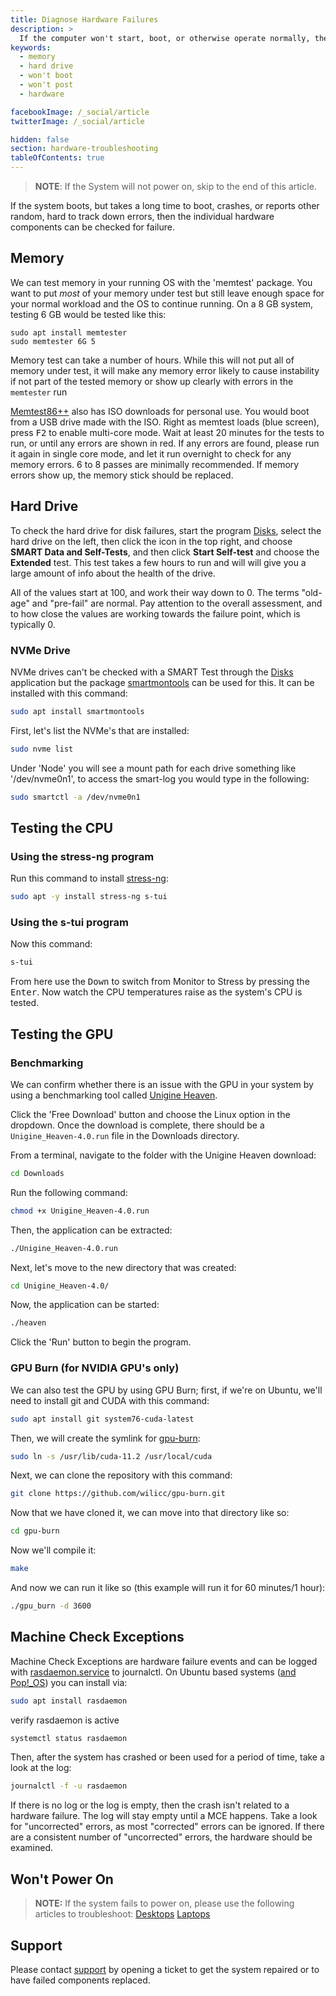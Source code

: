 ```yaml
---
title: Diagnose Hardware Failures
description: >
  If the computer won't start, boot, or otherwise operate normally, there may be a hardware issue.  Follow these steps to diagnose hardware failures.
keywords:
  - memory
  - hard drive
  - won't boot
  - won't post
  - hardware

facebookImage: /_social/article
twitterImage: /_social/article

hidden: false
section: hardware-troubleshooting
tableOfContents: true
---
```


> **NOTE**: If the System will not power on, skip to the end of this article.

If the system boots, but takes a long time to boot, crashes, or reports other random, hard to track down errors, then the individual hardware components can be checked for failure.

## Memory

We can test memory in your running OS with the 'memtest' package. You want to put *most* of your memory under test but still leave enough space for your normal workload and the OS to continue running. On a 8 GB system, testing 6 GB would be tested like this:

```
sudo apt install memtester
sudo memtester 6G 5
```

Memory test can take a number of hours. While this will not put all of memory under test, it will make any memory error likely to cause instability if not part of the tested memory or show up clearly with errors in the `memtester` run

[Memtest86++](https://www.memtest86.com/) also has ISO downloads for personal use. You would boot from a USB drive made with the ISO. Right as memtest loads (blue screen), press <kbd>F2</kbd> to enable multi-core mode.  Wait at least 20 minutes for the tests to run, or until any errors are shown in red.  If any errors are found, please run it again in single core mode, and let it run overnight to check for any memory errors.  6 to 8 passes are minimally recommended.  If memory errors show up, the memory stick should be replaced.

## Hard Drive

To check the hard drive for disk failures, start the program <u>Disks</u>, select the hard drive on the left, then click the icon in the top right, and choose **SMART Data and Self-Tests**, and then click **Start Self-test** and choose the **Extended** test.  This test takes a few hours to run and will will give you a large amount of info about the health of the drive.

All of the values start at 100, and work their way down to 0.  The terms "old-age" and "pre-fail" are normal.  Pay attention to the overall assessment, and to how close the values are working towards the failure point, which is typically 0.

### NVMe Drive

NVMe drives can't be checked with a SMART Test through the <u>Disks</u> application but the package <u>smartmontools</u> can be used for this. It can be installed with this command:

```bash
sudo apt install smartmontools
```

First, let's list the NVMe's that are installed:

```bash
sudo nvme list
```

Under 'Node' you will see a mount path for each drive something like '/dev/nvme0n1', to access the smart-log you would type in the following:

```bash
sudo smartctl -a /dev/nvme0n1
```

## Testing the CPU

### Using the stress-ng program

Run this command to install <u>stress-ng</u>:

```bash
sudo apt -y install stress-ng s-tui
```

### Using the s-tui program

Now this command:

```bash
s-tui
```

From here use the <kbd>Down</kbd> to switch from Monitor to Stress by pressing the <kbd>Enter</kbd>. Now watch the CPU temperatures raise as the system's CPU is tested.  

## Testing the GPU

### Benchmarking

We can confirm whether there is an issue with the GPU in your system by using a benchmarking tool called [Unigine Heaven](https://benchmark.unigine.com/heaven).

Click the 'Free Download' button and choose the Linux option in the dropdown. Once the download is complete, there should be a `Unigine_Heaven-4.0.run` file in the Downloads directory.

From a terminal, navigate to the folder with the Unigine Heaven download:

```bash
cd Downloads
```

Run the following command:

```bash
chmod +x Unigine_Heaven-4.0.run
```

Then, the application can be extracted:

```bash
./Unigine_Heaven-4.0.run
```

Next, let's move to the new directory that was created:

```bash
cd Unigine_Heaven-4.0/
```

Now, the application can be started:

```bash
./heaven
```

Click the 'Run' button to begin the program.

### GPU Burn (for NVIDIA GPU's only)

We can also test the GPU by using GPU Burn; first, if we're on Ubuntu, we'll need to install git and CUDA with this command:

```bash
sudo apt install git system76-cuda-latest 
```

Then, we will create the symlink for <u>gpu-burn</u>:

```bash
sudo ln -s /usr/lib/cuda-11.2 /usr/local/cuda
```

Next, we can clone the repository with this command:

```bash
git clone https://github.com/wilicc/gpu-burn.git
```

Now that we have cloned it, we can move into that directory like so:

```bash
cd gpu-burn
```

Now we'll compile it:

```bash
make
```

And now we can run it like so (this example will run it for 60 minutes/1 hour):

```bash
./gpu_burn -d 3600
```

## Machine Check Exceptions

Machine Check Exceptions are hardware failure events and can be logged with <u>rasdaemon.service</u> to journalctl. On Ubuntu based systems (<u>and Pop!_OS</u>) you can install via:

```bash
sudo apt install rasdaemon
```

verify rasdaemon is active

```bash
systemctl status rasdaemon
```

Then, after the system has crashed or been used for a period of time, take a look at the log:

```bash
journalctl -f -u rasdaemon
```

If there is no log or the log is empty, then the crash isn't related to a hardware failure.  The log will stay empty until a MCE happens.  Take a look for "uncorrected" errors, as most "corrected" errors can be ignored.  If there are a consistent number of "uncorrected" errors, the hardware should be examined.

## Won't Power On

> **NOTE:** If the system fails to power on, please use the following articles to troubleshoot:
[Desktops](https://support.system76.com/articles/power-on-failure-desktop)
[Laptops](https://support.system76.com/articles/power-on-failure-laptop)

## Support

Please contact [support](/) by opening a ticket to get the system repaired or to have failed components replaced.
